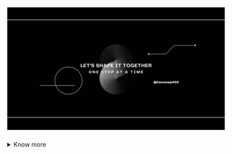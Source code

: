 <h1 align="center"> <a href="https://hamzasayyed.me/" ><img src="Assets/github_readme.png" alt="about-ss" width="700px" > </a> </h1>
 
<details>
 <summary>Know more</summary>

### About Me
 
 
The aim is to become a globally competent individual with programming skills, business leadership/entrepreneurship skills, and a desire to contribute to the environment and society.

- Skilled in C++, Python and JavaScript. Versed with C and Java.
- Comfortable working with ReactJS, NextJS, Sass, Django, Material UI, Firebase, Django, NodeJS (Express.js), MySQL.
- Currently enjoying competitive programming and problem-solving.
- Keen interest in Data Science, Empirical Research, Statistics, and Machine Learning. 
- Well-versed with Git, GitHub, Figma, and Canva

<br>

### Connect with me

| [<img src="Assets/Linkedin.svg" alt="Linkedin Logo" width="32">](https://www.linkedin.com/in/hamza-sayed-invitation) | [<img src="https://cdn.svgporn.com/logos/medium.svg" alt="Medium Logo" width="30">](https://medium.com/@hamzawp404) | [<img src="Assets/Instagram.svg" alt="instagram logo" width="32">](https://www.instagram.com/_hamzasayed_/) | [<img src="https://cdn.svgporn.com/logos/github-icon.svg" alt="Github logo" width="34">](https://github.com/Hamzawp) | [<img src="Assets/Gmail.svg" alt="Gmail logo" height="32">](mailto:sayedhamza404@gmail.com) |


</details>